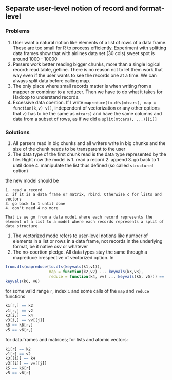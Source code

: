 ## Separate user-level notion of record and format-level

### Problems
  1. User want a natural notion like elements of a list of rows of a data frame. These are too small for R to process efficiently. Experiment with splitting data frames show that with airlines data set (30 cols) sweet spot is around 1000 - 10000
  1. Parsers work better reading bigger chunks, more than a single logical record: read.table, getline. There is no reason not to let them work that way even if the user wants to see the records one at a time. We can always split data before calling map.
  1. The only place where small records matter is when writing from a mapper or combiner to a reducer. Then we have to do what it takes for Hadoop to understand records.
  1. Excessive data coertion. If I write `mapreduce(to.dfs(mtcars), map = function(k,v) v))`, independent of vectorization or any other options that `v)` has to be the same as `mtcars)` and have the same columns and data from a subset of rows, as if we did a `split(mtcars), ...)[[i]]` 
 

### Solutions
  1. All parsers read in big chunks and all writers write in big chunks and the size of the chunk needs to be transparent to the user
  1. The data type of the first chunk read is the data type represented by the file. Right now the model is 
    1. read a record
    2. append
    3. go back to 1 until done
    4. manipulate the list thus defined (so called `structured` option)
    
  the new model should be
    
    1. read a record
    2. if it is a data frame or matrix, rbind. Otherwise c for lists and vectors
    3. go back to 1 until done
    4. don't need 4 no more
    
    That is we go from a data model where each record represents the element of a list to a model where each records represents a split of data structure.
    
  1. The vectorized mode refers to user-level notions like number of elements in a list or rows in a data frame, not records in the underlying format, be it native csv or whatever
  1. The no-coertion pledge. All data types stay the same through a mapreduce irrespective of vectorized option. In
  
  ```r
  from.dfs(mapreduce(to.dfs(keyvals(k1,v1)), 
                     map = function(k2,v2) ... keyvals(k3,v3), 
                     reduce = function(k4, vv) ... keyvals(k5, v5))) == 
  keyvals(k6, v6)
  ```
  for some valid range `r`, index `i` and some calls of the `map` and `reduce` functions
  
  ```r
  k1[r,] == k2
  v1[r,] == v2
  k3[i,] == k4 
  v3[i,] == vv[[j]] 
  k5 == k6[r,]
  v5 == v6[r,]
  ```
  for data.frames and matrices; for lists and atomic vectors:
  ```r
  k1[r] == k2
  v1[r] == v2
  k3[[i]] == k4
  v3[[i]] == vv[[j]]
  k5 == k6[r]
  v5 == v6[r]
  ```
  
